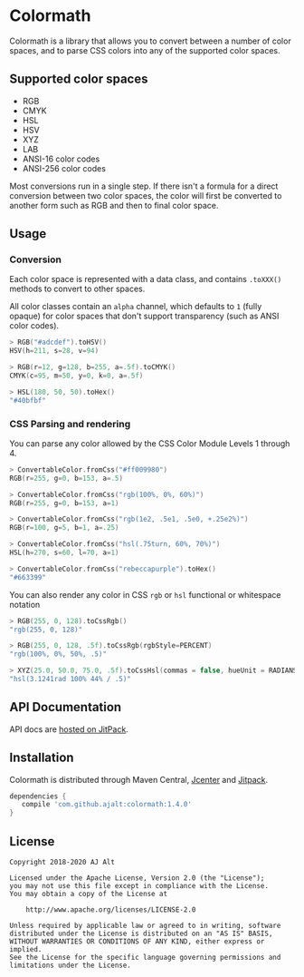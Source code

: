 # Colormath

Colormath is a library that allows you to convert between a number of color spaces, and to parse CSS
colors into any of the supported color spaces.

## Supported color spaces

* RGB
* CMYK
* HSL
* HSV
* XYZ
* LAB
* ANSI-16 color codes
* ANSI-256 color codes

Most conversions run in a single step. If there isn't a formula for a
direct conversion between two color spaces, the color will first be
converted to another form such as RGB and then to final color space.

## Usage

### Conversion

Each color space is represented with a data class, and contains `.toXXX()` methods to convert to
other spaces.

All color classes contain an `alpha` channel, which defaults to `1` (fully opaque) for color spaces
that don't support transparency (such as ANSI color codes).

```kotlin
> RGB("#adcdef").toHSV()
HSV(h=211, s=28, v=94)

> RGB(r=12, g=128, b=255, a=.5f).toCMYK()
CMYK(c=95, m=50, y=0, k=0, a=.5f)

> HSL(180, 50, 50).toHex()
"#40bfbf"
```

### CSS Parsing and rendering

You can parse any color allowed by the CSS Color Module Levels 1 through 4.

```kotlin
> ConvertableColor.fromCss("#ff009980")
RGB(r=255, g=0, b=153, a=.5)

> ConvertableColor.fromCss("rgb(100%, 0%, 60%)")
RGB(r=255, g=0, b=153, a=1)

> ConvertableColor.fromCss("rgb(1e2, .5e1, .5e0, +.25e2%)")
RGB(r=100, g=5, b=1, a=.25)

> ConvertableColor.fromCss("hsl(.75turn, 60%, 70%)")
HSL(h=270, s=60, l=70, a=1)

> ConvertableColor.fromCss("rebeccapurple").toHex()
"#663399"
```

You can also render any color in CSS `rgb` or `hsl` functional or whitespace notation

```kotlin
> RGB(255, 0, 128).toCssRgb()
"rgb(255, 0, 128)"

> RGB(255, 0, 128, .5f).toCssRgb(rgbStyle=PERCENT)
"rgb(100%, 0%, 50%, .5)"

> XYZ(25.0, 50.0, 75.0, .5f).toCssHsl(commas = false, hueUnit = RADIANS)
"hsl(3.1241rad 100% 44% / .5)"
``` 

## API Documentation

API docs are [hosted on JitPack](https://jitpack.io/com/github/ajalt/colormath/1.4.0/javadoc/).

## Installation

Colormath is distributed through Maven Central,
[Jcenter](https://bintray.com/ajalt/maven/colormath) and
[Jitpack](https://jitpack.io/#ajalt/colormath).

```groovy
dependencies {
   compile 'com.github.ajalt:colormath:1.4.0'
}
```

## License

    Copyright 2018-2020 AJ Alt

    Licensed under the Apache License, Version 2.0 (the "License");
    you may not use this file except in compliance with the License.
    You may obtain a copy of the License at

        http://www.apache.org/licenses/LICENSE-2.0

    Unless required by applicable law or agreed to in writing, software
    distributed under the License is distributed on an "AS IS" BASIS,
    WITHOUT WARRANTIES OR CONDITIONS OF ANY KIND, either express or implied.
    See the License for the specific language governing permissions and
    limitations under the License.
